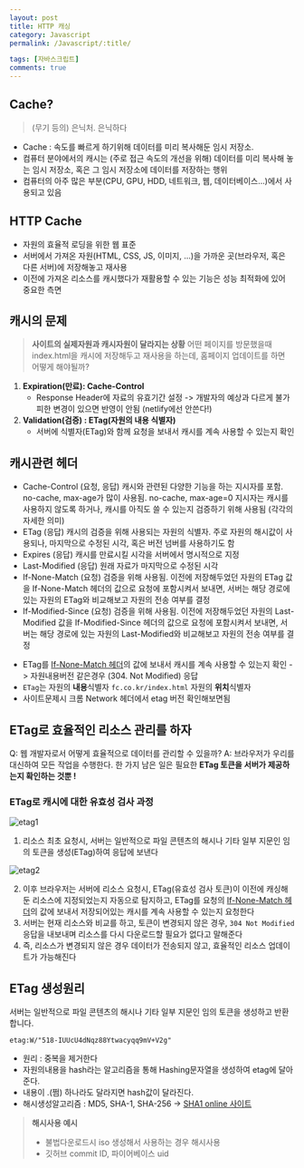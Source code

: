 ```yaml
---
layout: post
title: HTTP 캐싱
category: Javascript
permalink: /Javascript/:title/

tags: [자바스크립트]
comments: true
---
```


## Cache?
> (무기 등의) 은닉처. 은닉하다

- Cache : 속도를 빠르게 하기위해 데이터를 미리 복사해둔 임시 저장소.
- 컴퓨터 분야에서의 캐시는 (주로 접근 속도의 개선을 위해) 데이터를 미리 복사해 놓는 임시 저장소, 혹은 그 임시 저장소에 데이터를 저장하는 행위
- 컴퓨터의 아주 많은 부분(CPU, GPU, HDD, 네트워크, 웹, 데이터베이스...)에서 사용되고 있음

## HTTP Cache
- 자원의 효율적 로딩을 위한 웹 표준
- 서버에서 가져온 자원(HTML, CSS, JS, 이미지, ...)을 가까운 곳(브라우저, 혹은 다른 서버)에 저장해놓고 재사용
- 이전에 가져온 리소스를 캐시했다가 재활용할 수 있는 기능은 성능 최적화에 있어 중요한 측면

## 캐시의 문제

>**사이트의 실제자원과 캐시자원이 달라지는 상황**
어떤 페이지를 방문했을때 index.html을 캐시에 저장해두고 재사용을 하는데, 홈페이지 업데이트를 하면 어떻게 해야될까?

1. **Expiration(만료): Cache-Control**
    - Response Header에 자료의 유효기간 설정
    -> 개발자의 예상과 다르게 불가피한 변경이 있으면 반영이 안됨 (netlify에선 안쓴다!)
2. **Validation(검증) : ETag(자원의 내용 식별자)**
    - 서버에 식별자(ETag)와 함께 요청을 보내서 캐시를 계속 사용할 수 있는지 확인

## 캐시관련 헤더
- Cache-Control
(요청, 응답) 캐시와 관련된 다양한 기능을 하는 지시자를 포함. no-cache, max-age가 많이 사용됨. no-cache, max-age=0 지시자는 캐시를 사용하지 않도록 하거나, 캐시를 아직도 쓸 수 있는지 검증하기 위해 사용됨 (각각의 자세한 의미)
- ETag
(응답) 캐시의 검증을 위해 사용되는 자원의 식별자. 주로 자원의 해시값이 사용되나, 마지막으로 수정된 시각, 혹은 버전 넘버를 사용하기도 함
- Expires
(응답) 캐시를 만료시킬 시각을 서버에서 명시적으로 지정
- Last-Modified
(응답) 원래 자료가 마지막으로 수정된 시각
- If-None-Match
(요청) 검증을 위해 사용됨. 이전에 저장해두었던 자원의 ETag 값을 If-None-Match 헤더의 값으로 요청에 포함시켜서 보내면, 서버는 해당 경로에 있는 자원의 ETag와 비교해보고 자원의 전송 여부를 결정
- If-Modified-Since
(요청) 검증을 위해 사용됨. 이전에 저장해두었던 자원의 Last-Modified 값을 If-Modified-Since 헤더의 값으로 요청에 포함시켜서 보내면, 서버는 해당 경로에 있는 자원의 Last-Modified와 비교해보고 자원의 전송 여부를 결정


* ETag를  [If-None-Match 헤더](https://developer.mozilla.org/en-US/docs/Web/HTTP/Headers/If-None-Match)의 값에 보내서 캐시를 계속 사용할 수 있는지 확인
-> 자원내용버전 같은경우 (304. Not Modified) 응답
* `ETag`는 자원의 **내용**식별자 `fc.co.kr/index.html` 자원의 **위치**식별자
* 사이트문제시 크롬 Network 헤더에서 etag 버전 확인해보면됨

## ETag로 효율적인 리소스 관리를 하자

Q: 웹 개발자로서 어떻게 효율적으로 데이터를 관리할 수 있을까?
A: 브라우저가 우리를 대신하여 모든 작업을 수행한다. 한 가지 남은 일은 필요한 **ETag 토큰을 서버가 제공하는지 확인하는 것뿐 !**

### ETag로 캐시에 대한 유효성 검사 과정

![etag1]({{site.baseurl}}/img/etag1.jpg)
1. 리소스 최초 요청시, 서버는 일반적으로 파일 콘텐츠의 해시나 기타 일부 지문인 임의 토큰을 생성(ETag)하여 응답에 보낸다

![etag2]({{site.baseurl}}/img/etag2.jpg)

2. 이후 브라우저는 서버에 리소스 요청시, ETag(유효성 검사 토큰)이 이전에 캐싱해둔 리소스에 지정되었는지 자동으로 탐지하고, ETag를 요청의 [If-None-Match 헤더](https://developer.mozilla.org/en-US/docs/Web/HTTP/Headers/If-None-Match)의 값에 보내서 저장되어있는 캐시를 계속 사용할 수 있는지 요청한다
3. 서버는 현재 리소스와 비교를 하고, 토큰이 변경되지 않은 경우,  `304 Not Modified` 응답을 내보내며 리소스를 다시 다운로드할 필요가 없다고 말해준다
4. 즉, 리소스가 변경되지 않은 경우 데이터가 전송되지 않고, 효율적인 리소스 업데이트가 가능해진다

## ETag 생성원리
서버는 일반적으로 파일 콘텐츠의 해시나 기타 일부 지문인 임의 토큰을 생성하고 반환합니다.

`etag:W/"518-IUUcU4dNqz88Ytwacyqq9mV+V2g"`
* 원리 : 중복을 제거한다
* 자원의내용을 hash라는 알고리즘을 통해 Hashing문자열을 생성하여 etag에 달아준다.
* 내용이 .(쩜) 하나라도 달라지면 hash값이 달라진다.
* 해시생성알고리즘 : MD5, SHA-1, SHA-256 -> [SHA1 online 사이트](http://www.sha1-online.com/)

>**해시사용 예시**
>* 불법다운로드시 iso 생성해서 사용하는 경우 해시사용
>* 깃허브 commit ID, 파이어베이스 uid


